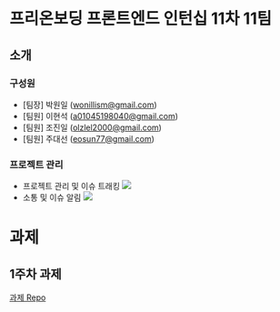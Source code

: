 # 프리온보딩 프론트엔드 인턴십 11차 11팀

## 소개

### 구성원  
- [팀장] 박원일 (wonillism@gmail.com)
- [팀원] 이현석 (a01045198040@gmail.com)
- [팀원] 조진일 (olzlel2000@gmail.com)
- [팀원] 주대선 (eosun77@gmail.com)

### 프로젝트 관리
+ 프로젝트 관리 및 이슈 트래킹
  <img src="https://img.shields.io/badge/GitHub-181717?style=flat&logo=GitHub&logoColor=white"/>  
+ 소통 및 이슈 알림
  <img src="https://img.shields.io/badge/Discord-5865F2?style=flat&logo=Discord&logoColor=white"/>

# 과제  
## 1주차 과제

[과제 Repo](https://github.com/pre-onboarding-11th-11team/pre-onboarding-11th-1-11)
